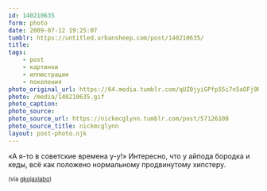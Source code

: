 ```yaml
---
id: 140210635
form: photo
date: 2009-07-12 19:25:07
tumblr: https://untitled.urbansheep.com/post/140210635/
title:
tags:
    - post
    - картинки
    - иллюстрации
    - поколения
photo_original_url: https://64.media.tumblr.com/qUZ0jyiGPfp55i7n5aOFj9Ryo1_640.gif
photo: /media/140210635.gif
photo_caption: 
photo_source:
photo_source_url: https://nickmcglynn.tumblr.com/post/57126108
photo_source_title: nickmcglynn
layout: post-photo.njk
---
```


<p>«А я-то в советские времена у-у!» Интересно, что у айпода бородка и кеды, всё как положено нормальному продвинутому хипстеру.</p>

<p><small>(via <a href="http://gkojaxlabo.tumblr.com/post/138707452">gkojaxlabo</a>)</small></p>
